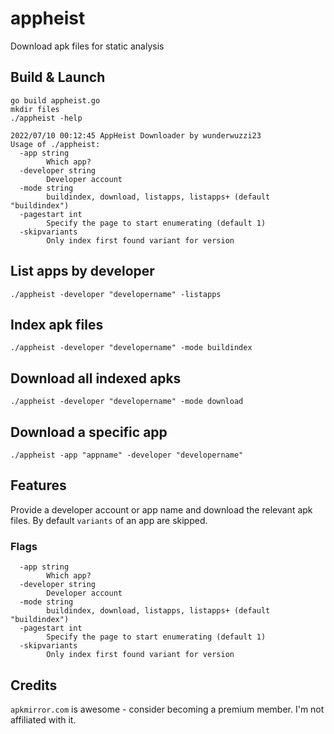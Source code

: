 # appheist

Download apk files for static analysis


## Build & Launch

```
go build appheist.go
mkdir files
./appheist -help

2022/07/10 00:12:45 AppHeist Downloader by wunderwuzzi23
Usage of ./appheist:
  -app string
        Which app?
  -developer string
        Developer account
  -mode string
        buildindex, download, listapps, listapps+ (default "buildindex")
  -pagestart int
        Specify the page to start enumerating (default 1)
  -skipvariants
        Only index first found variant for version
```


## List apps by developer
`./appheist -developer "developername" -listapps`

## Index apk files
`./appheist -developer "developername" -mode buildindex`

## Download all indexed apks
`./appheist -developer "developername" -mode download`

## Download a specific app
`./appheist -app "appname" -developer "developername"`


## Features

Provide a developer account or app name and download the relevant apk files.
By default `variants` of an app are skipped.

### Flags

```
  -app string
        Which app?
  -developer string
        Developer account
  -mode string
        buildindex, download, listapps, listapps+ (default "buildindex")
  -pagestart int
        Specify the page to start enumerating (default 1)
  -skipvariants
        Only index first found variant for version
```   

## Credits

`apkmirror.com` is awesome - consider becoming a premium member. I'm not affiliated with it.
